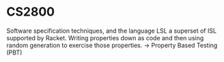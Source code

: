 # CS2800
Software specification techniques, and the language LSL a superset of ISL supported by Racket. Writing properties down as code and then using random generation to exercise those properties. -> Property Based Testing (PBT)
